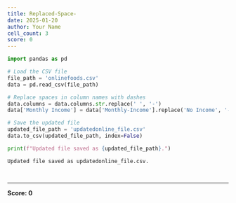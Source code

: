 ```yaml
---
title: Replaced-Space-
date: 2025-01-20
author: Your Name
cell_count: 3
score: 0
---
```


```python
import pandas as pd

# Load the CSV file
file_path = 'onlinefoods.csv'
data = pd.read_csv(file_path)

# Replace spaces in column names with dashes
data.columns = data.columns.str.replace(' ', '-')
data['Monthly Income'] = data['Monthly-Income'].replace('No Income', '--')

# Save the updated file
updated_file_path = 'updatedonline_file.csv'
data.to_csv(updated_file_path, index=False)

print(f"Updated file saved as {updated_file_path}.")


```

    Updated file saved as updatedonline_file.csv.



```python


```


```python

```


---
**Score: 0**
